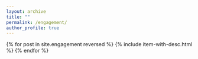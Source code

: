 ```yaml
---
layout: archive
title: ""
permalink: /engagement/
author_profile: true
---
```


{% for post in site.engagement reversed %}
  {% include item-with-desc.html %}
{% endfor %}
